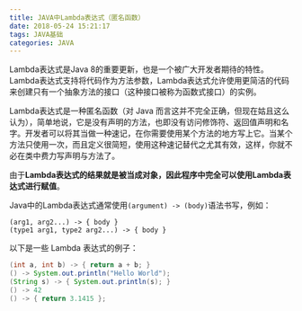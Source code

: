 ```yaml
---
title: JAVA中Lambda表达式（匿名函数）
date: 2018-05-24 15:21:17
tags: JAVA基础
categories: JAVA
---
```


Lambda表达式是Java 8的重要更新，也是一个被广大开发者期待的特性。Lambda表达式支持将代码作为方法参数，Lambda表达式允许使用更简洁的代码来创建只有一个抽象方法的接口（这种接口被称为函数式接口）的实例。

Lambda表达式是一种匿名函数（对 Java 而言这并不完全正确，但现在姑且这么认为），简单地说，它是没有声明的方法，也即没有访问修饰符、返回值声明和名字。开发者可以将其当做一种速记，在你需要使用某个方法的地方写上它。当某个方法只使用一次，而且定义很简短，使用这种速记替代之尤其有效，这样，你就不必在类中费力写声明与方法了。

由于**Lambda表达式的结果就是被当成对象，因此程序中完全可以使用Lambda表达式进行赋值**。

Java中的Lambda表达式通常使用`(argument) -> (body)`语法书写，例如：

```
(arg1, arg2...) -> { body }
(type1 arg1, type2 arg2...) -> { body }
```

以下是一些 Lambda 表达式的例子：

```java
(int a, int b) -> { return a + b; }
() -> System.out.println("Hello World");
(String s) -> { System.out.println(s); }
() -> 42
() -> { return 3.1415 };
```
